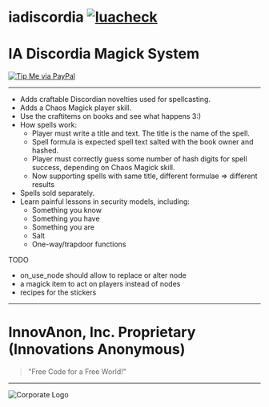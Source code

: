 # iadiscordia [![luacheck][luacheck badge]][luacheck workflow]  
IA Discordia Magick System
==========

[![Tip Me via PayPal](https://img.shields.io/badge/paypal-donate-FF1100.svg?logo=paypal&logoColor=FF1133&style=plastic)](https://www.paypal.me/InnovAnon)

----------

- Adds craftable Discordian novelties used for spellcasting.
- Adds a Chaos Magick player skill.
- Use the craftitems on books and see what happens 3:)
- How spells work:
  - Player must write a title and text.
    The title is the name of the spell.
  - Spell formula is expected spell text salted with the book owner and hashed.
  - Player must correctly guess some number of hash digits for spell success,
    depending on Chaos Magick skill.
  - Now supporting spells with same title, different formulae => different results
- Spells sold separately.
- Learn painful lessons in security models, including:
  - Something you know
  - Something you have
  - Something you are
  - Salt
  - One-way/trapdoor functions

TODO
- on_use_node should allow to replace or alter node
- a magick item to act on players instead of nodes
- recipes for the stickers

[luacheck badge]: https://github.com/InnovAnon-Inc/iadiscordia/workflows/luacheck/badge.svg
[luacheck workflow]: https://github.com/InnovAnon-Inc/iadiscordia/actions?query=workflow%3Aluacheck

----------

# InnovAnon, Inc. Proprietary (Innovations Anonymous)
> "Free Code for a Free World!"
----------

![Corporate Logo](https://innovanon-inc.github.io/assets/images/logo.gif)

